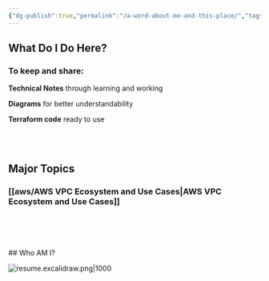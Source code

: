 ```yaml
---
{"dg-publish":true,"permalink":"/a-word-about-me-and-this-place/","tags":["gardenEntry"]}
---
```



## What Do I Do Here?

### To keep and share: 

**Technical Notes** through learning and working

**Diagrams** for better understandability

**Terraform code** ready to use

<br>

<br>

## Major Topics

### [[aws/AWS VPC Ecosystem and Use Cases\|AWS VPC Ecosystem and Use Cases]]

<br>
<br>
<br>
<br
<br>
## Who AM I?

![resume.excalidraw.png|1000](/img/user/resume/resume.excalidraw.png)





